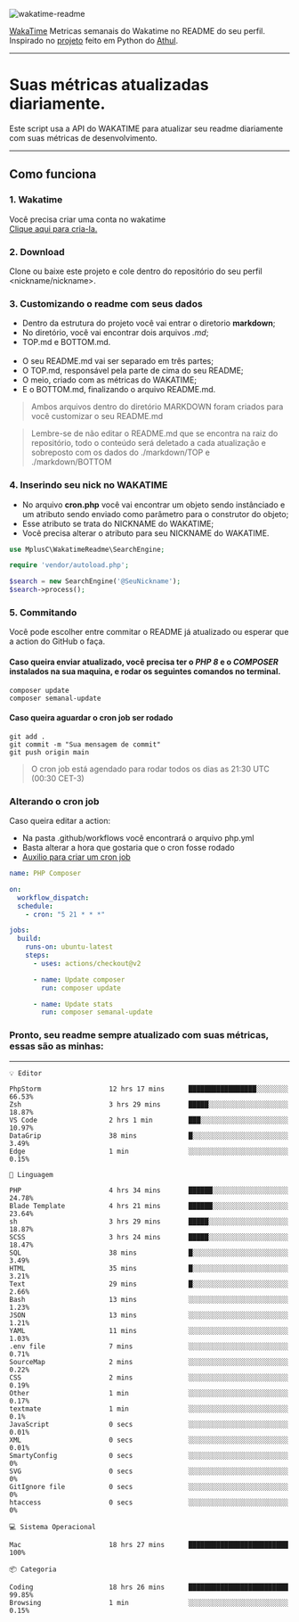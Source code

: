 ![wakatime-readme](https://socialify.git.ci/bymatheus/wakatime-readme/image?description=1&descriptionEditable=M%C3%A9tricas%20semanais%20do%20Wakatime%20no%20seu%20README%20de%20perfil.&font=KoHo&forks=1&language=1&owner=1&pattern=Signal&stargazers=1&theme=Dark)

[WakaTime](https://wakatime.com) Metricas semanais do Wakatime no README do seu perfil. <br>
Inspirado no [projeto](https://github.com/athul/waka-readme) feito em Python do [Athul](https://github.com/athul).
___

# Suas métricas atualizadas diariamente.
Este script usa a API do WAKATIME para atualizar seu readme diariamente com suas métricas de desenvolvimento.

___

## Como funciona

### 1. Wakatime
Você precisa criar uma conta no wakatime <br>
[Clique aqui para cria-la.](https://wakatime.com) 

### 2. Download
Clone ou baixe este projeto e cole dentro do repositório do seu perfil <nickname/nickname>.

### 3. Customizando o readme com seus dados
- Dentro da estrutura do projeto você vai entrar o diretorio **markdown**;  
- No diretório, você vai encontrar dois arquivos *.md*;
- TOP.md e BOTTOM.md.
<br><br>
- O seu README.md vai ser separado em três partes; 
- O TOP.md, responsável pela parte de cima do seu README;
- O meio, criado com as métricas do WAKATIME;
- E o BOTTOM.md, finalizando o arquivo README.md.<br>

> Ambos arquivos dentro do diretório MARKDOWN foram criados para você customizar o seu README.md

> Lembre-se de não editar o README.md que se encontra na raiz do repositório, todo o conteúdo será deletado a cada atualização e sobreposto com os dados do ./markdown/TOP e ./markdown/BOTTOM

### 4. Inserindo seu nick no WAKATIME
- No arquivo **cron.php** você vai encontrar um objeto sendo instânciado e um atributo sendo enviado como parâmetro para o construtor do objeto;
- Esse atributo se trata do NICKNAME do WAKATIME;
- Você precisa alterar o atributo para seu NICKNAME do WAKATIME.

```php
use MplusC\WakatimeReadme\SearchEngine;

require 'vendor/autoload.php';

$search = new SearchEngine('@SeuNickname');
$search->process();
```

### 5. Commitando
Você pode escolher entre commitar o README já atualizado ou esperar que a action do GitHub o faça. <br>

#### Caso queira enviar atualizado, você precisa ter o *PHP 8* e o *COMPOSER* instalados na sua maquina, e rodar os seguintes comandos no terminal.
```composer
composer update
composer semanal-update 
```

#### Caso queira aguardar o cron job ser rodado 
```git 
git add .
git commit -m "Sua mensagem de commit"
git push origin main
```

>O cron job está agendado para rodar todos os dias as 21:30 UTC (00:30 CET-3) 

### Alterando o cron job
Caso queira editar a action:

- Na pasta .github/workflows você encontrará o arquivo php.yml
- Basta alterar a hora que gostaria que o cron fosse rodado
- [Auxilio para criar um cron job](https://crontab.guru)

```yml
name: PHP Composer

on:
  workflow_dispatch:
  schedule:
    - cron: "5 21 * * *"

jobs:
  build:
    runs-on: ubuntu-latest
    steps:
      - uses: actions/checkout@v2

      - name: Update composer
        run: composer update

      - name: Update stats
        run: composer semanal-update
```

### Pronto, seu readme sempre atualizado com suas métricas, essas são as minhas:

___
```text
💡 Editor

PhpStorm                 12 hrs 17 mins      █████████████████░░░░░░░░     66.53%
Zsh                      3 hrs 29 mins       █████░░░░░░░░░░░░░░░░░░░░     18.87%
VS Code                  2 hrs 1 min         ███░░░░░░░░░░░░░░░░░░░░░░     10.97%
DataGrip                 38 mins             █░░░░░░░░░░░░░░░░░░░░░░░░      3.49%
Edge                     1 min               ░░░░░░░░░░░░░░░░░░░░░░░░░      0.15%
```
```text
💬 Linguagem

PHP                      4 hrs 34 mins       ██████░░░░░░░░░░░░░░░░░░░     24.78%
Blade Template           4 hrs 21 mins       ██████░░░░░░░░░░░░░░░░░░░     23.64%
sh                       3 hrs 29 mins       █████░░░░░░░░░░░░░░░░░░░░     18.87%
SCSS                     3 hrs 24 mins       █████░░░░░░░░░░░░░░░░░░░░     18.47%
SQL                      38 mins             █░░░░░░░░░░░░░░░░░░░░░░░░      3.49%
HTML                     35 mins             █░░░░░░░░░░░░░░░░░░░░░░░░      3.21%
Text                     29 mins             █░░░░░░░░░░░░░░░░░░░░░░░░      2.66%
Bash                     13 mins             ░░░░░░░░░░░░░░░░░░░░░░░░░      1.23%
JSON                     13 mins             ░░░░░░░░░░░░░░░░░░░░░░░░░      1.21%
YAML                     11 mins             ░░░░░░░░░░░░░░░░░░░░░░░░░      1.03%
.env file                7 mins              ░░░░░░░░░░░░░░░░░░░░░░░░░      0.71%
SourceMap                2 mins              ░░░░░░░░░░░░░░░░░░░░░░░░░      0.22%
CSS                      2 mins              ░░░░░░░░░░░░░░░░░░░░░░░░░      0.19%
Other                    1 min               ░░░░░░░░░░░░░░░░░░░░░░░░░      0.17%
textmate                 1 min               ░░░░░░░░░░░░░░░░░░░░░░░░░       0.1%
JavaScript               0 secs              ░░░░░░░░░░░░░░░░░░░░░░░░░      0.01%
XML                      0 secs              ░░░░░░░░░░░░░░░░░░░░░░░░░      0.01%
SmartyConfig             0 secs              ░░░░░░░░░░░░░░░░░░░░░░░░░         0%
SVG                      0 secs              ░░░░░░░░░░░░░░░░░░░░░░░░░         0%
GitIgnore file           0 secs              ░░░░░░░░░░░░░░░░░░░░░░░░░         0%
htaccess                 0 secs              ░░░░░░░░░░░░░░░░░░░░░░░░░         0%
```
```text
💻 Sistema Operacional

Mac                      18 hrs 27 mins      █████████████████████████       100%
```
```text
📦 Categoria

Coding                   18 hrs 26 mins      █████████████████████████     99.85%
Browsing                 1 min               ░░░░░░░░░░░░░░░░░░░░░░░░░      0.15%
```
